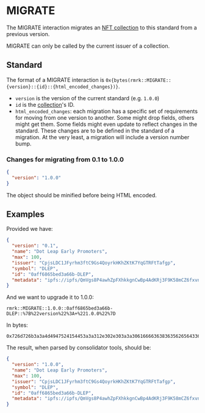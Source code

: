 # MIGRATE

The MIGRATE interaction migrates an [NFT collection](../entities/collection.md) to this standard
from a previous version.

MIGRATE can only be called by the current issuer of a collection.

## Standard

The format of a MIGRATE interaction is
`0x{bytes(rmrk::MIGRATE::{version}::{id}::{html_encoded_changes})}`.

- `version` is the version of the current standard (e.g. `1.0.0`)
- `id` is the [collection](../entity/collection.md)'s ID.
- `html_encoded_changes`: each migration has a specific set of requirements for moving from one
  version to another. Some might drop fields, others might get them. Some fields might even update
  to reflect changes in the standard. These changes are to be defined in the standard of a
  migration. At the very least, a migration will include a version number bump.

### Changes for migrating from 0.1 to 1.0.0

```json
{
  "version": "1.0.0"
}
```

The object should be minified before being HTML encoded.

## Examples

Provided we have:

```json
{
  "version": "0.1",
  "name": "Dot Leap Early Promoters",
  "max": 100,
  "issuer": "CpjsLDC1JFyrhm3ftC9Gs4QoyrkHKhZKtK7YqGTRFtTafgp",
  "symbol": "DLEP",
  "id": "0aff6865bed3a66b-DLEP",
  "metadata": "ipfs://ipfs/QmVgs8P4awhZpFXhkkgnCwBp4AdKRj3F9K58mCZ6fxvn3j"
}
```

And we want to upgrade it to 1.0.0:

```
rmrk::MIGRATE::1.0.0::0aff6865bed3a66b-DLEP::%7B%22version%22%3A+%221.0.0%22%7D
```

In bytes:

```
0x726d726b3a3a4d4947524154453a3a312e302e303a3a306166663638363562656433613636622d444c45503a3a25374225323276657273696f6e2532322533412b253232312e302e302532322537440a
```

The result, when parsed by consolidator tools, should be:

```json
{
  "version": "1.0.0",
  "name": "Dot Leap Early Promoters",
  "max": 100,
  "issuer": "CpjsLDC1JFyrhm3ftC9Gs4QoyrkHKhZKtK7YqGTRFtTafgp",
  "symbol": "DLEP",
  "id": "0aff6865bed3a66b-DLEP",
  "metadata": "ipfs://ipfs/QmVgs8P4awhZpFXhkkgnCwBp4AdKRj3F9K58mCZ6fxvn3j"
}
```
